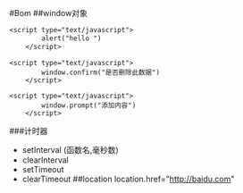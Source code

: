 #Bom
##window对象
```alert
<script type="text/javascript">
        alert("hello ")
    </script>
```
```confirm
<script type="text/javascript">
        window.confirm("是否删除此数据")
    </script>
```
```prompt
<script type="text/javascript">
        window.prompt("添加内容")
    </script>
```
###计时器
+ setInterval (函数名,毫秒数)
+ clearInterval 
+ setTimeout 
+ clearTimeout
##location
location.href="http://baidu.com"

